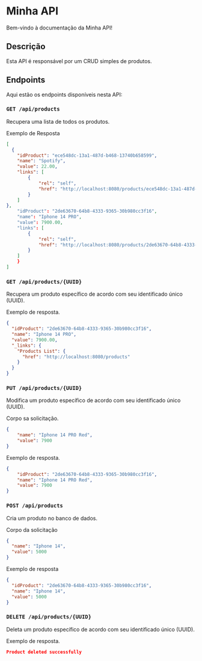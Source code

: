 # Minha API

Bem-vindo à documentação da Minha API!

## Descrição

Esta API é responsável por um CRUD simples de produtos.

## Endpoints

Aqui estão os endpoints disponíveis nesta API:

### `GET /api/products`
Recupera uma lista de todos os produtos.

Exemplo de Resposta
```json
[
  {
    "idProduct": "ece548dc-13a1-487d-b468-13740b658599",
    "name": "Spotify",
    "value": 22.00,
    "links": [
        {
            "rel": "self",
            "href": "http://localhost:8080/products/ece548dc-13a1-487d-b468-13740b658599"
        }
    ]
},
    "idProduct": "2de63670-64b8-4333-9365-30b980cc3f16",
    "name": "Iphone 14 PRO",
    "value": 7900.00,
    "links": [
        {
            "rel": "self",
            "href": "http://localhost:8080/products/2de63670-64b8-4333-9365-30b980cc3f16"
        }
    ]
    }
]
```

### `GET /api/products/{UUID}`
Recupera um produto específico de acordo com seu identificado único (UUID).

Exemplo de resposta.
```json
{
  "idProduct": "2de63670-64b8-4333-9365-30b980cc3f16",
  "name": "Iphone 14 PRO",
  "value": 7900.00,
  "_links": {
    "Products List": {
      "href": "http://localhost:8080/products"
    }
  }
}
```

### `PUT /api/products/{UUID}`
Modifica um produto específico de acordo com seu identificado único (UUID).

Corpo sa solicitação.
```json
{
	"name": "Iphone 14 PRO Red",
	"value": 7900
}
```
Exemplo de resposta.
```json
{
	"idProduct": "2de63670-64b8-4333-9365-30b980cc3f16",
	"name": "Iphone 14 PRO Red",
	"value": 7900
}

```

### `POST /api/products`
Cria um produto no banco de dados.

Corpo da solicitação
```json
{
  "name": "Iphone 14",
  "value": 5000
}
```
Exemplo de resposta
```json
{
  "idProduct": "2de63670-64b8-4333-9365-30b980cc3f16",
  "name": "Iphone 14",
  "value": 5000
}
```
### `DELETE /api/products/{UUID}`
Deleta um produto específico de acordo com seu identificado único (UUID).

Exemplo de resposta.
```json
Product deleted successfully
```
